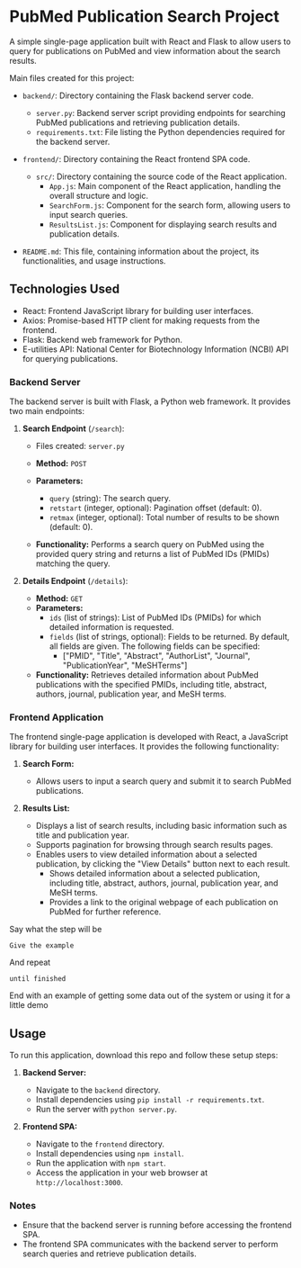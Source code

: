 # PubMed Publication Search Project

A simple single-page application built with React and Flask to allow users to query for publications on PubMed and view information about the search results.

Main files created for this project:

- `backend/`: Directory containing the Flask backend server code.

  - `server.py`: Backend server script providing endpoints for searching PubMed publications and retrieving publication details.
  - `requirements.txt`: File listing the Python dependencies required for the backend server.

- `frontend/`: Directory containing the React frontend SPA code.

  - `src/`: Directory containing the source code of the React application.
    - `App.js`: Main component of the React application, handling the overall structure and logic.
    - `SearchForm.js`: Component for the search form, allowing users to input search queries.
    - `ResultsList.js`: Component for displaying search results and publication details.

- `README.md`: This file, containing information about the project, its functionalities, and usage instructions.

## Technologies Used

- React: Frontend JavaScript library for building user interfaces.
- Axios: Promise-based HTTP client for making requests from the frontend.
- Flask: Backend web framework for Python.
- E-utilities API: National Center for Biotechnology Information (NCBI) API for querying publications.

### Backend Server

The backend server is built with Flask, a Python web framework. It provides two main endpoints:

1. **Search Endpoint** (`/search`):

   - Files created: `server.py`

   - **Method:** `POST`
   - **Parameters:**
     - `query` (string): The search query.
     - `retstart` (integer, optional): Pagination offset (default: 0).
     - `retmax` (integer, optional): Total number of results to be shown (default: 0).
   - **Functionality:** Performs a search query on PubMed using the provided query string and returns a list of PubMed IDs (PMIDs) matching the query.

2. **Details Endpoint** (`/details`):
   - **Method:** `GET`
   - **Parameters:**
     - `ids` (list of strings): List of PubMed IDs (PMIDs) for which detailed information is requested.
     - `fields` (list of strings, optional): Fields to be returned. By default, all fields are given. The following fields can be specified:
       - ["PMID", "Title", "Abstract", "AuthorList", "Journal", "PublicationYear", "MeSHTerms"]
   - **Functionality:** Retrieves detailed information about PubMed publications with the specified PMIDs, including title, abstract, authors, journal, publication year, and MeSH terms.

### Frontend Application

The frontend single-page application is developed with React, a JavaScript library for building user interfaces. It provides the following functionality:

1. **Search Form:**

   - Allows users to input a search query and submit it to search PubMed publications.

2. **Results List:**

   - Displays a list of search results, including basic information such as title and publication year.
   - Supports pagination for browsing through search results pages.
   - Enables users to view detailed information about a selected publication, by clicking the "View Details" button next to each result.
     - Shows detailed information about a selected publication, including title, abstract, authors, journal, publication year, and MeSH terms.
     - Provides a link to the original webpage of each publication on PubMed for further reference.

Say what the step will be

    Give the example

And repeat

    until finished

End with an example of getting some data out of the system or using it
for a little demo

## Usage

To run this application, download this repo and follow these setup steps:

1. **Backend Server:**

   - Navigate to the `backend` directory.
   - Install dependencies using `pip install -r requirements.txt`.
   - Run the server with `python server.py`.

2. **Frontend SPA:**
   - Navigate to the `frontend` directory.
   - Install dependencies using `npm install`.
   - Run the application with `npm start`.
   - Access the application in your web browser at `http://localhost:3000`.

### Notes

- Ensure that the backend server is running before accessing the frontend SPA.
- The frontend SPA communicates with the backend server to perform search queries and retrieve publication details.
